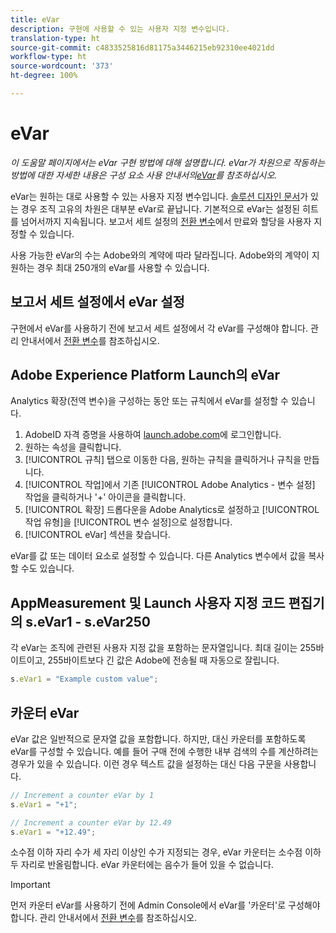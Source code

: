 ```yaml
---
title: eVar
description: 구현에 사용할 수 있는 사용자 지정 변수입니다.
translation-type: ht
source-git-commit: c4833525816d81175a3446215eb92310ee4021dd
workflow-type: ht
source-wordcount: '373'
ht-degree: 100%

---
```



# eVar

*이 도움말 페이지에서는 eVar 구현 방법에 대해 설명합니다. eVar가 차원으로 작동하는 방법에 대한 자세한 내용은 구성 요소 사용 안내서의[eVar](/help/components/dimensions/evar.md)를 참조하십시오.*

eVar는 원하는 대로 사용할 수 있는 사용자 지정 변수입니다. [솔루션 디자인 문서](/help/implement/prepare/solution-design.md)가 있는 경우 조직 고유의 차원은 대부분 eVar로 끝납니다. 기본적으로 eVar는 설정된 히트를 넘어서까지 지속됩니다. 보고서 세트 설정의 [전환 변수](/help/admin/admin/conversion-var-admin/conversion-var-admin.md)에서 만료와 할당을 사용자 지정할 수 있습니다.

사용 가능한 eVar의 수는 Adobe와의 계약에 따라 달라집니다. Adobe와의 계약이 지원하는 경우 최대 250개의 eVar를 사용할 수 있습니다.

## 보고서 세트 설정에서 eVar 설정

구현에서 eVar를 사용하기 전에 보고서 세트 설정에서 각 eVar를 구성해야 합니다. 관리 안내서에서 [전환 변수](/help/admin/admin/conversion-var-admin/conversion-var-admin.md)를 참조하십시오.

## Adobe Experience Platform Launch의 eVar

Analytics 확장(전역 변수)을 구성하는 동안 또는 규칙에서 eVar를 설정할 수 있습니다.

1. AdobeID 자격 증명을 사용하여 [launch.adobe.com](https://launch.adobe.com)에 로그인합니다.
2. 원하는 속성을 클릭합니다.
3. [!UICONTROL 규칙] 탭으로 이동한 다음, 원하는 규칙을 클릭하거나 규칙을 만듭니다.
4. [!UICONTROL 작업]에서 기존 [!UICONTROL Adobe Analytics - 변수 설정] 작업을 클릭하거나 &#39;+&#39; 아이콘을 클릭합니다.
5. [!UICONTROL 확장] 드롭다운을 Adobe Analytics로 설정하고 [!UICONTROL 작업 유형]을 [!UICONTROL 변수 설정]으로 설정합니다.
6. [!UICONTROL eVar] 섹션을 찾습니다.

eVar를 값 또는 데이터 요소로 설정할 수 있습니다. 다른 Analytics 변수에서 값을 복사할 수도 있습니다.

## AppMeasurement 및 Launch 사용자 지정 코드 편집기의 s.eVar1 - s.eVar250

각 eVar는 조직에 관련된 사용자 지정 값을 포함하는 문자열입니다. 최대 길이는 255바이트이고, 255바이트보다 긴 값은 Adobe에 전송될 때 자동으로 잘립니다.

```js
s.eVar1 = "Example custom value";
```

## 카운터 eVar

eVar 값은 일반적으로 문자열 값을 포함합니다. 하지만, 대신 카운터를 포함하도록 eVar를 구성할 수 있습니다. 예를 들어 구매 전에 수행한 내부 검색의 수를 계산하려는 경우가 있을 수 있습니다. 이런 경우 텍스트 값을 설정하는 대신 다음 구문을 사용합니다.

```js
// Increment a counter eVar by 1
s.eVar1 = "+1";

// Increment a counter eVar by 12.49
s.eVar1 = "+12.49";
```

소수점 이하 자리 수가 세 자리 이상인 수가 지정되는 경우, eVar 카운터는 소수점 이하 두 자리로 반올림합니다. eVar 카운터에는 음수가 들어 있을 수 없습니다.

>[!IMPORTANT]
>
>먼저 카운터 eVar를 사용하기 전에 Admin Console에서 eVar를 &#39;카운터&#39;로 구성해야 합니다. 관리 안내서에서 [전환 변수](/help/admin/admin/conversion-var-admin/conversion-var-admin.md)를 참조하십시오.

